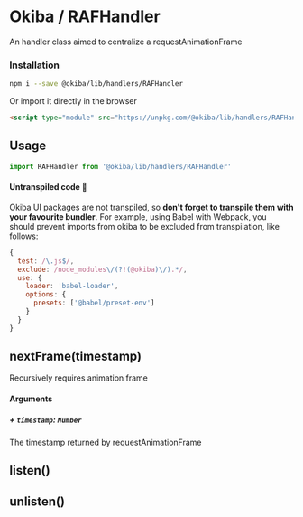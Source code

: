 

# Okiba / RAFHandler
An handler class aimed to centralize a requestAnimationFrame




### Installation

```bash
npm i --save @okiba/lib/handlers/RAFHandler
```

Or import it directly in the browser
```html
<script type="module" src="https://unpkg.com/@okiba/lib/handlers/RAFHandler/index.js"></script>
```

## Usage

```javascript
import RAFHandler from '@okiba/lib/handlers/RAFHandler'
```

#### Untranspiled code 🛑
Okiba UI packages are not transpiled, so __don't forget to transpile them with your favourite bundler__.
For example, using Babel with Webpack, you should prevent imports from okiba to be excluded from transpilation, like follows:
```javascript
{
  test: /\.js$/,
  exclude: /node_modules\/(?!(@okiba)\/).*/,
  use: {
    loader: 'babel-loader',
    options: {
      presets: ['@babel/preset-env']
    }
  }
}
```







## nextFrame(timestamp)


Recursively requires animation frame







#### Arguments


##### + `timestamp`: `Number`

The timestamp returned by requestAnimationFrame





## listen()









## unlisten()








